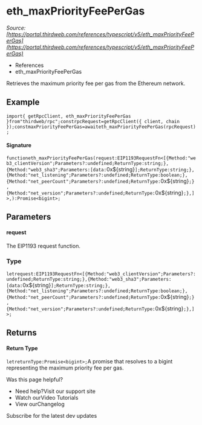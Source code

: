 # eth_maxPriorityFeePerGas

*Source: [https://portal.thirdweb.com/references/typescript/v5/eth_maxPriorityFeePerGas](https://portal.thirdweb.com/references/typescript/v5/eth_maxPriorityFeePerGas)*

* References
* eth_maxPriorityFeePerGas

Retrieves the maximum priority fee per gas from the Ethereum network.

## Example

`import{ getRpcClient, eth_maxPriorityFeePerGas }from"thirdweb/rpc";constrpcRequest=getRpcClient({ client, chain });constmaxPriorityFeePerGas=awaiteth_maxPriorityFeePerGas(rpcRequest);`
#### Signature

`functioneth_maxPriorityFeePerGas(request:EIP1193RequestFn<[{Method:"web3_clientVersion";Parameters?:undefined;ReturnType:string;},{Method:"web3_sha3";Parameters:[data:`0x${string}`];ReturnType:string;},{Method:"net_listening";Parameters?:undefined;ReturnType:boolean;},{Method:"net_peerCount";Parameters?:undefined;ReturnType:`0x${string}`;},{Method:"net_version";Parameters?:undefined;ReturnType:`0x${string}`;},]>,):Promise<bigint>;`
## Parameters

#### request

The EIP1193 request function.

### Type

`letrequest:EIP1193RequestFn<[{Method:"web3_clientVersion";Parameters?:undefined;ReturnType:string;},{Method:"web3_sha3";Parameters:[data:`0x${string}`];ReturnType:string;},{Method:"net_listening";Parameters?:undefined;ReturnType:boolean;},{Method:"net_peerCount";Parameters?:undefined;ReturnType:`0x${string}`;},{Method:"net_version";Parameters?:undefined;ReturnType:`0x${string}`;},]>;`
## Returns

#### Return Type

`letreturnType:Promise<bigint>;`A promise that resolves to a bigint representing the maximum priority fee per gas.

Was this page helpful?

* Need help?Visit our support site
* Watch ourVideo Tutorials
* View ourChangelog

Subscribe for the latest dev updates

